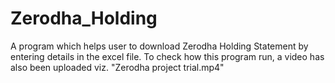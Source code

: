 # Zerodha_Holding
A program which helps user to download Zerodha Holding Statement by entering details in the excel file.
To check how this program run, a video has also been uploaded viz. "Zerodha project trial.mp4"

